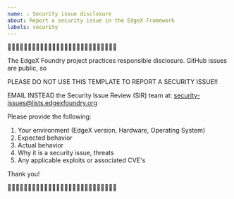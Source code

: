 ```yaml
---
name: ⚠️ Security issue disclosure
about: Report a security issue in the EdgeX Framework
labels: security
---
```



🛑🛑🛑🛑🛑🛑🛑🛑🛑🛑🛑🛑🛑🛑🛑🛑🛑🛑🛑🛑🛑🛑🛑🛑🛑🛑🛑

The EdgeX Foundry project practices responsible disclosure.
GitHub issues are public, so 

PLEASE DO NOT USE THIS TEMPLATE TO REPORT A SECURITY ISSUE!!

EMAIL INSTEAD the Security Issue Review (SIR) team at:
security-issues@lists.edgexfoundry.org

Please provide the following:

1. Your environment (EdgeX version, Hardware, Operating System)
2. Expected behavior
3. Actual behavior
4. Why it is a security issue, threats
5. Any applicable exploits or associated CVE's

Thank you!

🛑🛑🛑🛑🛑🛑🛑🛑🛑🛑🛑🛑🛑🛑🛑🛑🛑🛑🛑🛑🛑🛑🛑🛑🛑🛑🛑